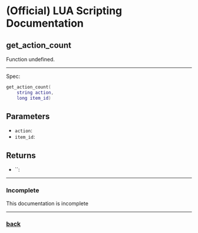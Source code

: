 
# (Official) LUA Scripting Documentation

## get_action_count

Function undefined.

___

Spec:

```lua
get_action_count(
	string action,
	long item_id)
```

## Parameters

- `action`: 
- `item_id`: 

## Returns

- ``: 

___

### Incomplete

This documentation is incomplete

___

### [back](../getters)
